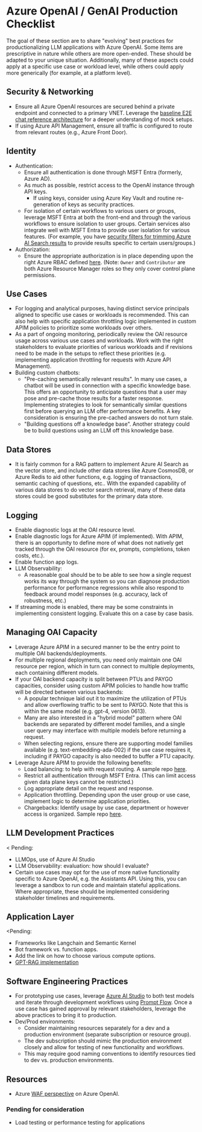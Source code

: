 # Azure OpenAI / GenAI Production Checklist
The goal of these section are to share "evolving" best practices for productionalizing LLM applications with Azure OpenAI. Some
items are prescriptive in nature while others are more open-ended. These should be adapted to your unique situation. Additionally,
many of these aspects could apply at a specific use case or workload level, while others could apply more generically (for
example, at a platform level).

## Security & Networking
- Ensure all Azure OpenAI resources are secured behind a private endpoint and connected to a primary VNET. Leverage the [baseline E2E chat reference architecture](https://learn.microsoft.com/en-us/azure/architecture/ai-ml/architecture/baseline-openai-e2e-chat) for a deeper
  understanding of mock setups.
- If using Azure API Management, ensure all traffic is configured to route from relevant routes (e.g., Azure Front Door).

## Identity
- Authentication:
  - Ensure all authentication is done through MSFT Entra (formerly, Azure AD).
  - As much as possible, restrict access to the OpenAI instance through API keys.
    - If using keys, consider using Azure Key Vault and routine re-generation of keys as security practices.
  - For isolation of certain workflows to various users or groups, leverage MSFT Entra at both the front-end and through the various
    workflows to ensure isolation to user groups. Certain services also integrate well with MSFT Entra to provide user isolation for
    various features. (For example, you have [security filters for trimming Azure AI Search results](https://learn.microsoft.com/en-us/azure/search/search-security-trimming-for-azure-search-with-aad) to provide results
    specific to certain users/groups.)
- Authorization:
  - Ensure the appropriate authorization is in place depending upon the right Azure RBAC defined [here](https://learn.microsoft.com/en-us/azure/ai-services/openai/how-to/role-based-access-control#summary). (Note: `Owner` and `Contributor` are both Azure Resource Manager roles so they only cover control plane permissions.

## Use Cases
- For logging and analytical purposes, having distinct service principals aligned to specific use cases or workloads is
  recommended. This can also help with specific application throttling logic implemented in custom APIM policies to prioritize
  some workloads over others.
- As a part of ongoing monitoring, periodically review the OAI resource usage across various use cases and workloads. Work with
  the right stakeholders to evaluate priorities of various workloads and if revisions need to be made in the setups to reflect
  these priorities (e.g. implementing application throttling for requests with Azure API Management).
- Building custom chatbots:
  - "Pre-caching semantically relevant results". In many use cases, a chatbot will be used in connection with a specific knowledge base. This offers an opportunity to anticipate questions
  that a user may pose and pre-cache those results for a faster response. Implementing strategies to look for semantically similar
  questions first before querying an LLM offer performance benefits. A key consideration is ensuring the pre-cached answers do not
  turn stale. 
  - "Building questions off a knowledge base". Another strategy could be to build questions using an LLM off this knowledge base.

## Data Stores
- It is fairly common for a RAG pattern to implement Azure AI Search as the vector store, and include other data stores like
  Azure CosmosDB, or Azure Redis to aid other functions, e.g. logging of transactions, semantic caching of questions, etc.. With the expanded
  capability of various data stores to do vector search retrieval, many of these data stores could be good substitutes for the
  primary data store.

## Logging
- Enable diagnostic logs at the OAI resource level.
- Enable diagnostic logs for Azure APIM (if implemented). With APIM, there is an opportunity to define more of what does not
  natively get tracked through the OAI resource (for ex, prompts, completions, token costs, etc.).
- Enable function app logs.
- LLM Observability:
  - A reasonable goal should be to be able to see how a single request works its way through the system so you can diagnose production
    performance for performance regressions while also respond to feedback around model responses (e.g. accuracy, lack of
    robustness, etc.)
- If streaming mode is enabled, there may be some constraints in implementing consistent logging. Evaluate this on a case by case
  basis.

## Managing OAI Capacity
- Leverage Azure APIM in a secured manner to be the entry point to multiple OAI backends/deployments.
- For multiple regional deployments, you need only maintain one OAI resource per region, which in turn can connect to multiple
  deployments, each containing different models.
- If your OAI backend capacity is split between PTUs and PAYGO capacities, consider using custom APIM policies to handle how
  traffic will be directed between various backends:
  - A popular technique laid out <here> it to maximize the utilization of PTUs and allow overflowing traffic to be sent to PAYGO.
    Note that this is within the same model (e.g. gpt-4, version 0613).
  - Many are also interested in a "hybrid model" pattern where OAI backends are separated by different model families, and a
    single user query may interface with multiple models before returning a request.
  - When selecting regions, ensure there are supporting model families available (e.g. text-embedding-ada-002) if the use case
    requires it, including if PAYGO capacity is also needed to buffer a PTU capacity.
- Leverage Azure APIM to provide the following benefits:
  - Load balancing: to help with request routing. A sample repo [here](https://github.com/Azure/aoai-apim).
  - Restrict all authentication through MSFT Entra. (This can limit access given data plane keys cannot be restricted.)
  - Log appropriate detail on the request and response.
  - Application throttling. Depending upon the user group or use case, implement logic to determine application priorities.
  - Chargebacks: Identify usage by use case, department or however access is organized. Sample repo [here](https://github.com/Azure-Samples/private-openai-with-apim-for-chargeback).

## LLM Development Practices
< Pending:
- LLMOps, use of Azure AI Studio
- LLM Observability:
evaluation: how should I evaluate?
- Certain use cases may opt for the use of more native functionality specific to Azure OpenAI, e.g. the Assistants API. Using this, you
  can leverage a sandbox to run code and maintain stateful applications. Where appropriate, these should be implemented
  considering stakeholder timelines and requirements.
>

## Application Layer
<Pending: 
- Frameworks like Langchain and Semantic Kernel
- Bot framework vs. function apps.
- Add the link on how to choose various compute options.
- [GPT-RAG implementation](https://github.com/Azure/gpt-rag)
>

## Software Engineering Practices
- For prototyping use cases, leverage [Azure AI Studio](https://ai.azure.com/) to both test models and iterate through development
  workflows using [Prompt Flow](https://learn.microsoft.com/en-us/azure/ai-studio/how-to/prompt-flow). Once a use case has gained
  approval by relevant stakeholders, leverage the above practices to bring it to production.
- Dev/Prod environments:
  - Consider maintaining resources separately for a dev and a production environment (separate subscription or resource group). 
  - The dev subscription should mimic the production environment closely and allow for testing of new functionality and workflows.
  - This may require good naming conventions to identify resources tied to dev vs. production environments.

## Resources
- Azure [WAF perspective](https://learn.microsoft.com/en-us/azure/well-architected/service-guides/azure-openai) on Azure OpenAI.

### Pending for consideration
- Load testing or performance testing for applications
